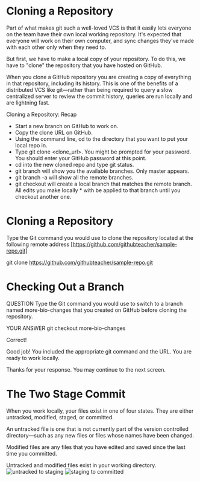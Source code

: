 Cloning a Repository
========
Part of what makes git such a well-loved VCS is that it easily lets everyone on the team have their own local working repository. It's expected that everyone will work on their own computer, and sync changes they've made with each other only when they need to.

But first, we have to make a local copy of your repository. To do this, we have to "clone" the repository that you have hosted on GitHub.

When you clone a GitHub repository you are creating a copy of everything in that repository, including its history. This is one of the benefits of a distributed VCS like git—rather than being required to query a slow centralized server to review the commit history, queries are run locally and are lightning fast.

Cloning a Repository: Recap

* Start a new branch on GitHub to work on.
* Copy the clone URL on GitHub.
* Using the command line, cd to the directory that you want to put your local repo in.
* Type git clone <clone_url>.
You might be prompted for your password. You should enter your GitHub password at this point.
* cd into the new cloned repo and type git status.
* git branch will show you the available branches. Only master appears.
* git branch -a will show all the remote branches.
* git checkout <branchname> will create a local branch that matches the remote branch. All edits you make locally * with be applied to that branch until you checkout another one.


Cloning a Repository
========

Type the Git command you would use to clone the repository located at the following remote address 
[https://github.com/githubteacher/sample-repo.git]

 git clone https://github.com/githubteacher/sample-repo.git
 


Checking Out a Branch
=====================
QUESTION
Type the Git command you would use to switch to a branch named more-bio-changes that you created on GitHub before cloning the repository.

YOUR ANSWER
git checkout more-bio-changes

Correct!

Good job! You included the appropriate git command and the URL. You are ready to work locally.

Thanks for your response. You may continue to the next screen.


The Two Stage Commit
==========================
When you work locally, your files exist in one of four states. They are either untracked, modified, staged, or committed.

An untracked file is one that is not currently part of the version controlled directory—such as any new files or files whose names have been changed.

Modified files are any files that you have edited and saved since the last time you committed.

Untracked and modified files exist in your working directory.
![untracked to staging](https://raw.githubusercontent.com/wheelhouseio/curriculum-github/master/images/two-stage-commit-c.png)
![staging to committed](https://raw.githubusercontent.com/wheelhouseio/curriculum-github/master/images/two-stage-commit-d.png)
